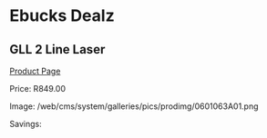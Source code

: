 
# Ebucks Dealz
## GLL 2 Line Laser
[Product Page](https://www.ebucks.com/web/shop/productSelected.do?prodId=1169664621&catId=717342768)

Price: R849.00

Image: /web/cms/system/galleries/pics/prodimg/0601063A01.png

Savings: 


	